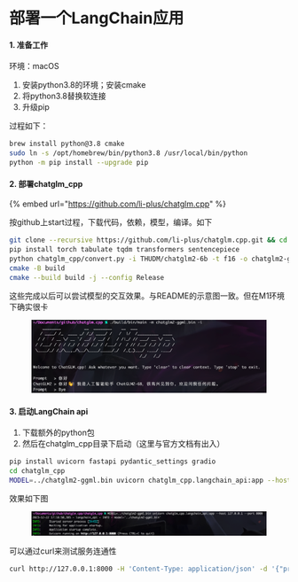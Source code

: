 # 部署一个LangChain应用

#### 1. 准备工作

环境：macOS

1. 安装python3.8的环境；安装cmake
2. 将python3.8替换软连接
3. 升级pip

过程如下：

```bash
brew install python@3.8 cmake
sudo ln -s /opt/homebrew/bin/python3.8 /usr/local/bin/python
python -m pip install --upgrade pip
```

#### 2. 部署chatglm\_cpp

{% embed url="https://github.com/li-plus/chatglm.cpp" %}

按github上start过程，下载代码，依赖，模型，编译。如下

```bash
git clone --recursive https://github.com/li-plus/chatglm.cpp.git && cd chatglm.cpp
pip install torch tabulate tqdm transformers sentencepiece
python chatglm_cpp/convert.py -i THUDM/chatglm2-6b -t f16 -o chatglm2-ggml.bin
cmake -B build
cmake --build build -j --config Release
```

这些完成以后可以尝试模型的交互效果。与README的示意图一致。但在M1环境下确实很卡

<figure><img src="../.gitbook/assets/企业微信截图_07ec2250-4f07-4197-a2b2-d2774175fce9.png" alt=""><figcaption></figcaption></figure>

#### 3. 启动LangChain api

1. 下载额外的python包
2. 然后在chatglm\_cpp目录下启动（这里与官方文档有出入）

```bash
pip install uvicorn fastapi pydantic_settings gradio
cd chatglm_cpp
MODEL=../chatglm2-ggml.bin uvicorn chatglm_cpp.langchain_api:app --host 127.0.0.1 --port 8000
```

效果如下图

<figure><img src="../.gitbook/assets/企业微信截图_625eef28-755b-481c-8cb6-1a4aaa65555c.png" alt=""><figcaption></figcaption></figure>

可以通过curl来测试服务连通性

```sh
curl http://127.0.0.1:8000 -H 'Content-Type: application/json' -d '{"prompt": "你好"}'
```
